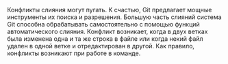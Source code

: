 Конфликты слияния могут пугать. К счастью, Git предлагает мощные инструменты их поиска и разрешения.
 Большую часть слияний система Git способна обрабатывать самостоятельно с помощью функций автоматического слияния. 
 Конфликт возникает, когда в двух ветках была изменена одна и та же строка в файле или 
 когда некий файл удален в одной ветке и отредактирован в другой. Как правило, конфликты возникают при работе в команде.